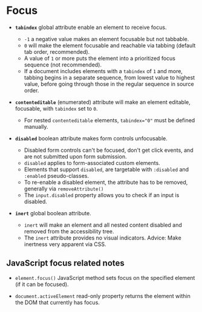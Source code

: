 # Focus

- **`tabindex`** global attribute enable an element to receive focus.

  - `-1` a negative value makes an element focusable but not tabbable.
  - `0` will make the element focusable and reachable via tabbing (default tab order, recommended).
  - A value of `1` or more puts the element into a prioritized focus sequence (not recommended).
  - If a document includes elements with a `tabindex` of `1` and more, tabbing begins in a separate sequence, from lowest value to highest value, before going through those in the regular sequence in source order.

- **`contenteditable`** (enumerated) attribute will make an element editable, focusable, with `tabindex` set to `0`.

  - For nested `contenteditable` elements, `tabindex="0"` must be defined manually.

- **`disabled`** boolean attribute makes form controls unfocusable.

  - Disabled form controls can't be focused, don't get click events, and are not submitted upon form submission.
  - `disabled` applies to form-associated custom elements.
  - Elements that support `disabled`, are targetable with `:disabled` and `:enabled` pseudo-classes.
  - To re-enable a disabled element, the attribute has to be removed, generally via `removeAttribute()`
  - The `input.disabled` property allows you to check if an input is disabled.

- **`inert`** global boolean attribute.

  - `inert` will make an element and all nested content disabled and removed from the accessibility tree.
  - The `inert` attribute provides no visual indicators. Advice: Make inertness very apparent via CSS.

## JavaScript focus related notes

- `element.focus()` JavaScript method sets focus on the specified element (if it can be focused).

- `document.activeElement` read-only property returns the element within the DOM that currently has focus.
